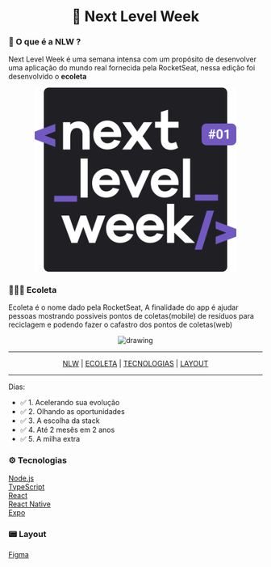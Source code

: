 # <div align='center'> 🥇 Next Level Week </div>


### <p id='nlw'>  🚀 O que é a NLW ? <p/>
   Next Level Week é uma semana intensa com um propósito de desenvolver uma aplicação do mundo real fornecida pela RocketSeat, nessa edição foi desenvolvido o **ecoleta**
 
 <div align='center'>
    <img src="https://github.com/Matheus0liveira/nlw/blob/master/images/logo.svg" alt="logo" width="400"/>

 </div>

### <p id='ecoleta'> 👨🏾‍💻 Ecoleta <p/>
   Ecoleta é o nome dado pela RocketSeat, A finalidade do app é ajudar pessoas mostrando possiveis    pontos de coletas(mobile) de resíduos para reciclagem  e podendo fazer o cafastro dos pontos de    coletas(web)
<div align='center'>
   <img src="https://user-images.githubusercontent.com/58826355/83905245-ba5e3f00-a737-11ea-8523-53896aec8cd1.png" alt="drawing" width="400"/>
</div>
<hr/>

<div align='center'>
   <a href='#nlw'>NLW<a/> |
   <a href='#ecoleta'>  ECOLETA<a/> |
   <a href='#tecnologias'>  TECNOLOGIAS<a/> |
   <a href='#layout'> LAYOUT<a/>
   <hr/>
</div>
      
      
Dias: 
<ul>
   <li>✅ 1.  Acelerando sua evolução</li>
   <li>✅ 2.  Olhando as oportunidades</li>
   <li>✅ 3. A escolha da stack</li>
   <li>✅ 4. Até 2 mesês em 2 anos</li>
   <li>✅ 5. A milha extra</li>
</ul>



### <p id='tecnologias'> ⚙ Tecnologias <p/>

<a href='https://nodejs.org/en/download/'>Node.js<a/>
<br/>
<a href='https://www.typescriptlang.org/'>TypeScript<a/>
<br/>
<a href='https://pt-br.reactjs.org/'>React<a/>
<br/>
<a href='https://reactnative.dev/'>React Native<a/>
<br/>
<a href='https://expo.io/'>Expo<a/>


###  <p id='layout'> 📟 Layout <p/>
<a href='https://www.figma.com/file/9TlOcj6l7D05fZhU12xWT3/Ecoleta-(Booster)?node-id=0%3A1'> Figma</a>
